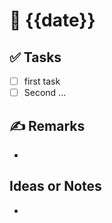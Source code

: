 # 📅 {{date}}

## ✅ Tasks

- [ ] first task 
- [ ] Second ...

## ✍️ Remarks

- 

## Ideas or Notes

-  
